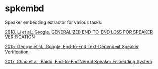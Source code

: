 # spkembd
Speaker embedding extractor for various tasks.


[2018, Li et al., Google, GENERALIZED END-TO-END LOSS FOR SPEAKER VERIFICATION](https://arxiv.org/pdf/1710.10467.pdf)

[2015, George et al., Google, End-to-End Text-Dependent Speaker Verification](https://static.googleusercontent.com/media/research.google.com/en//pubs/archive/44681.pdf)

[2017, Chao et al., Baidu, End-to-End Neural Speaker Embedding System](https://arxiv.org/pdf/1705.02304.pdf)
